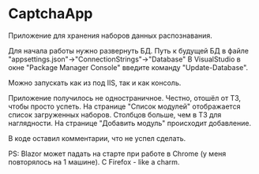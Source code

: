 # CaptchaApp
Приложение для хранения наборов данных распознавания.

Для начала работы нужно развернуть БД.
Путь к будущей БД в файле "appsettings.json"->"ConnectionStrings"->"Database"
В VisualStudio в окне "Package Manager Console" введите команду "Update-Database".

Можно запускать как из под IIS, так и как консоль.

Приложение получилось не одностраничное. Честно, отошёл от ТЗ, чтобы просто успеть.
На странице "Список модулей" отображается список загруженных наборов.
Столбцов больше, чем в ТЗ для наглядности.
На странице "Добавить модуль" происходит добавление.

В коде оставил комментарии, что не успел сделать.

PS: Blazor может падать на старте при работе в Chrome (у меня повторялось на 1 машине).
С Firefox - like a charm.
